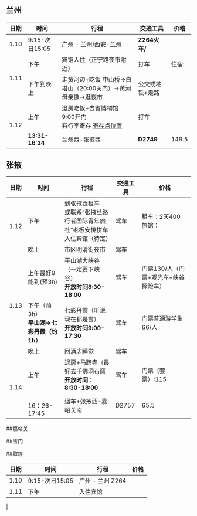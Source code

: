## 兰州
<table>
  <thead>
    <tr>
      <th>日期</th>
      <th>时间</th>
      <th>行程</th>
      <th>交通工具</th>
      <th>价格</th>
    </tr>
  </thead>
  <tbody>
    <tr>
      <td>1.10</td>
      <td>9:15-次日15:05</td>
      <td>广州 - 兰州/西安-兰州 </td>
      <td><b>Z264火车/</td>
      <td></td>
    </tr>
    <tr>
      <td rowspan=2>1.11</td>
      <td>下午</td>
      <td>宾馆入住（正宁路夜市附近）</td>
      <td>打车</td>
      <td>住宿:<br></td>
    </tr>
    <tr>
      <td>下午到晚上</td>
      <td>走黄河边+吃饭 中山桥->白塔山（20:00关门）->黄河母亲像->逛夜市</td>
      <td>公交或地铁+走路</td>
      <td></td>
    </tr>
     <tr>
      <td rowspan=2>1.12</td>
      <td>上午</td>
      <td>退房吃饭+去省博物馆<br>9:00开门<br>有行李寄存  
       <a href="https://www.xiaohongshu.com/explore/66a876940000000027012944?xsec_token=ABkLTkSvmZLb1fKTRK_NVu0uwGOZ3HacC_oJBnEz62q8=&xsec_source=pc_search&source=web_search_result_notes">寄存点位置</a></td>
      <td>打车</td>
      <td></td>
    </tr>
    <tr>
      <td><b>13:31-16:24</td>
      <td>兰州西-张掖西</td>
      <td><b>D2749</td>
      <td>149.5</td>
    </tr>
  </tbody>
</table>

## 张掖
<table>
  <thead>
    <tr>
      <th>日期</th>
      <th>时间</th>
      <th>行程</th>
      <th>交通工具</th>
      <th>价格</th>
    </tr>
  </thead>
  <tbody>
    <tr>
      <td rowspan=2>1.12</td>
      <td>下午</td>
      <td>到张掖西租车<br>或联系“张掖丝路行者国际青年旅社”老板安排拼车<br> 入住宾馆（待定）</td>
      <td>驾车</td>
      <td>租车：2天400<br>旅馆：</td>
    </tr>
    <tr>
      <td>晚上</td>
      <td>市区明清街夜市</td>
      <td>驾车</td>
      <td></td>
    </tr>
    <tr>
      <td rowspan=3>1.13</td>
      <td>上午最好9.能到(预3h)</td>
      <td>平山湖大峡谷（一定要下峡谷）<br> <b>开放时间8:30-18:00</td>
      <td>驾车</td>
      <td>门票130/人（门票+观光车+峡谷探险车）</td>
    </tr>
     <tr>
      <td>下午（预3h）<br><b>平山湖->七彩丹霞（约1h）</td>
      <td>七彩丹霞（听说现在都是雪）<br> <b>开放时间9:00-17:30</td>
      <td>驾车</td>
      <td>门票普通游学生66/人</td>
    </tr>
    <tr>
      <td>晚上</td>
      <td>回酒店睡觉</td>
      <td>驾车</td>
      <td></td>
    </tr>
    <tr>
      <td rowspan=2>1.14</td>
      <td>上午</td>
      <td>退房+马蹄寺（最好去千佛洞石窟<br> <b>开放时间：8:30-18:00</td>
      <td>驾车</td>
      <td>门票（套票）:115</td>
    </tr>
    <tr>
      <td><br>16：26-17:45</td>
      <td>退车+张掖西-嘉峪关南</td>
      <td>D2757</td>
      <td>65.5</td>
    </tr>
  </tbody>
</table>

##嘉峪关

##玉门

##敦煌



| 日期        | 时间         |行程     |价格|
| ----------- | -------------|---------|--------------|   
| 1.10        | 9:15-次日15:05|广州 - 兰州 Z264 |       |
| 1.11        |   下午        | 入住宾馆|        |
| 
